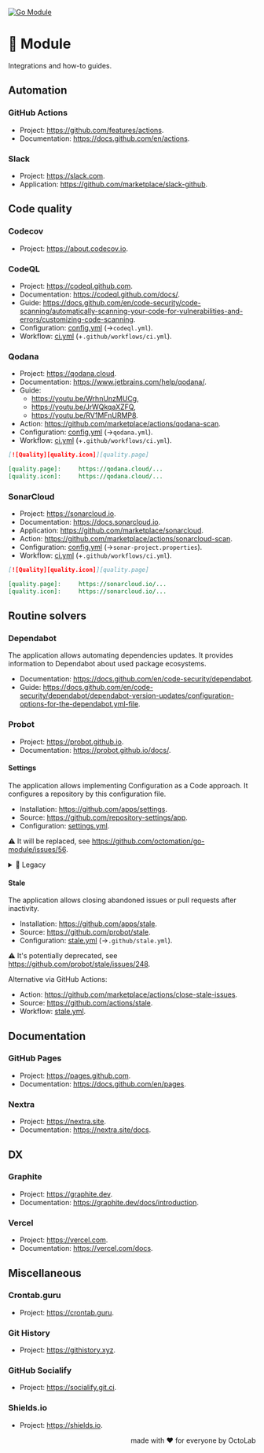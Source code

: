 [![Go Module][social.preview]][preview.config]

# 🧩 Module

Integrations and how-to guides.

## Automation

### GitHub Actions

- Project: https://github.com/features/actions.
- Documentation: https://docs.github.com/en/actions.

### Slack

- Project: https://slack.com.
- Application: https://github.com/marketplace/slack-github.

## Code quality

### Codecov

- Project: https://about.codecov.io.

### CodeQL

- Project: https://codeql.github.com.
- Documentation: https://codeql.github.com/docs/.
- Guide: https://docs.github.com/en/code-security/code-scanning/automatically-scanning-your-code-for-vulnerabilities-and-errors/customizing-code-scanning.
- Configuration: [config.yml](codeql/config.yml) (→`codeql.yml`).
- Workflow: [ci.yml](codeql/ci.yml) (+`.github/workflows/ci.yml`).

### Qodana

- Project: https://qodana.cloud.
- Documentation: https://www.jetbrains.com/help/qodana/.
- Guide:
  - https://youtu.be/WrhnUnzMUCg,
  - https://youtu.be/JrWQkqaXZFQ,
  - https://youtu.be/RV1MFnURMP8.
- Action: https://github.com/marketplace/actions/qodana-scan.
- Configuration: [config.yml](qodana/config.yml) (→`qodana.yml`).
- Workflow: [ci.yml](qodana/ci.yml) (+`.github/workflows/ci.yml`).

```markdown
[![Quality][quality.icon]][quality.page]

[quality.page]:     https://qodana.cloud/...
[quality.icon]:     https://qodana.cloud/...
```

### SonarCloud

- Project: https://sonarcloud.io.
- Documentation: https://docs.sonarcloud.io.
- Application: https://github.com/marketplace/sonarcloud.
- Action: https://github.com/marketplace/actions/sonarcloud-scan.
- Configuration: [config.yml](sonar/config.properties) (→`sonar-project.properties`).
- Workflow: [ci.yml](sonar/ci.yml) (+`.github/workflows/ci.yml`).

```markdown
[![Quality][quality.icon]][quality.page]

[quality.page]:     https://sonarcloud.io/...
[quality.icon]:     https://sonarcloud.io/...
```

## Routine solvers

### Dependabot

The application allows automating dependencies updates.
It provides information to Dependabot about used package ecosystems.

- Documentation: https://docs.github.com/en/code-security/dependabot.
- Guide: https://docs.github.com/en/code-security/dependabot/dependabot-version-updates/configuration-options-for-the-dependabot.yml-file.

### Probot

- Project: https://probot.github.io.
- Documentation: https://probot.github.io/docs/.

#### Settings

The application allows implementing Configuration as a Code approach.
It configures a repository by this configuration file.

- Installation: https://github.com/apps/settings.
- Source: https://github.com/repository-settings/app.
- Configuration: [settings.yml](../settings.yml).

⚠️ It will be replaced, see https://github.com/octomation/go-module/issues/56.

<details>
  <summary>📜 Legacy</summary>

We recommend using it together with organization-level settings. Our recommendations are:

- Configure defaults: https://github.com/organizations/octomation/settings/repository-defaults
  - Repository default branch: main
  - Commit signoff: All repositories
  - Repository labels: none

- Configure team discussions: https://github.com/organizations/octomation/settings/teams
  - Enable team discussions for this organization: true

- Configure discussions: https://github.com/organizations/octomation/settings/discussions
  - Enable discussions for this organization: true
  - Host: .github

- Configure projects: https://github.com/organizations/octomation/settings/projects
  - Enable projects for the organization: true
  - Enable projects for all repositories: true
  - Allow members to change project visibilities for this organization: true

- Configure authentication security
  - Require two-factor authentication for everyone in this organization: true

- Configure code security and analysis
  - Dependency graph, Automatically enable for new private repositories: true
  - Dependabot alerts, Automatically enable for new repositories: true
  - Dependabot security updates, Automatically enable for new repositories: true

- Configure third-party application access policy
  - Policy: Access restricted
</details>

#### Stale

The application allows closing abandoned issues or pull requests after inactivity.

- Installation: https://github.com/apps/stale.
- Source: https://github.com/probot/stale.
- Configuration: [stale.yml](stale/stale.yml) (→`.github/stale.yml`).

⚠️ It's potentially deprecated, see https://github.com/probot/stale/issues/248.

Alternative via GitHub Actions:

- Action: https://github.com/marketplace/actions/close-stale-issues.
- Source: https://github.com/actions/stale.
- Workflow: [stale.yml](../workflows/stale.yml).

## Documentation

### GitHub Pages

- Project: https://pages.github.com.
- Documentation: https://docs.github.com/en/pages.

### Nextra

- Project: https://nextra.site.
- Documentation: https://nextra.site/docs.

## DX

### Graphite

- Project: https://graphite.dev.
- Documentation: https://graphite.dev/docs/introduction.

### Vercel

- Project: https://vercel.com.
- Documentation: https://vercel.com/docs.

## Miscellaneous

### Crontab.guru

- Project: https://crontab.guru.

### Git History

- Project: https://githistory.xyz.

### GitHub Socialify

- Project: https://socialify.git.ci.

### Shields.io

- Project: https://shields.io.

<p align="right">made with ❤️ for everyone by OctoLab</p>

[social.preview]:   https://socialify.git.ci/octomation/go-module/image?description=1&font=Raleway&language=1&name=1&owner=1&pattern=Circuit%20Board&theme=Light
[preview.config]:   https://socialify.git.ci/octomation/go-module?description=1&font=Raleway&language=1&name=1&owner=1&pattern=Circuit%20Board&theme=Light
[preview.fallback]: https://repository-images.githubusercontent.com/190747443/299e9ada-7893-4eba-8cc0-9a29d3c53b83
